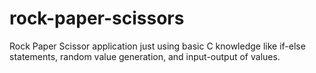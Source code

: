 # rock-paper-scissors
Rock Paper Scissor application just using basic C knowledge like if-else statements, random value generation, and input-output of values.
